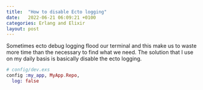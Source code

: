 ```yaml
---
title:  "How to disable Ecto logging"
date:   2022-06-21 06:09:21 +0100
categories: Erlang and Elixir
layout: post
---
```


Sometimes ecto debug logging flood our terminal and this make us to waste more time
than the necessary to find what we need. The solution that I use on my daily basis
is basically disable the ecto logging.

```elixir
# config/dev.exs
config :my_app, MyApp.Repo,
  log: false
```
